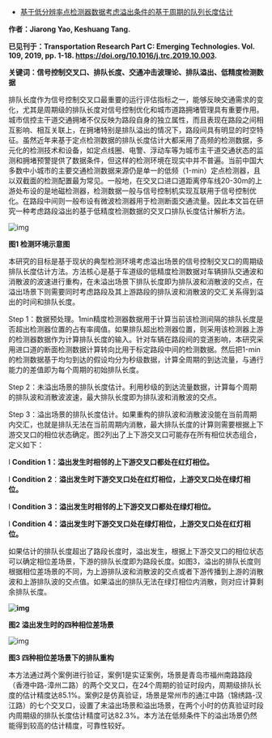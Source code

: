 - [基于低分辨率点检测器数据考虑溢出条件的基于周期的队列长度估计](https://into.tongji.edu.cn/info/1103/1482.htm)

**作者：Jiarong Yao, Keshuang Tang.** 

**已见刊于：Transportation Research Part C: Emerging Technologies. Vol. 109, 2019, pp. 1-18. https://doi.org/10.1016/j.trc.2019.10.003.**

**关键词：信号控制交叉口、排队长度、交通冲击波理论、排队溢出、低精度检测数据**

排队长度作为信号控制交叉口最重要的运行评估指标之一，能够反映交通需求的变化，尤其是周期级的排队长度对信号控制优化和城市道路拥堵管理具有重要作用。城市信控主干道交通拥堵不仅反映为路段自身的独立属性，而且表现在路段之间相互影响、相互关联上，在拥堵特别是排队溢出的情况下，路段间具有明显的时空特征。虽然近年来基于定点检测数据的排队长度估计大都采用了高频的检测数据，多元化的检测技术和设备，如定点线圈、电警、浮动车等为城市主干道交通状态的监测和拥堵预警提供了数据条件，但这样的检测环境在现实中并不普遍。当前中国大多数中小城市的主要交通检测数据来源仍是单一的低频（1-min）定点检测器，且以双截面的检测配置最为常见。一般地，在交叉口进口道距离停车线20-30m的上游处布设的是地磁检测器，检测数据一般与信号控制机实现互联用于信号控制优化。在路段中间则一般布设有微波检测器用于检测断面交通流量。因此本文旨在研究一种考虑路段溢出的基于低精度检测数据的交叉口排队长度估计解析方法。 

![img](https://into.tongji.edu.cn/__local/4/8C/D0/0F1233D36EFFC479F75DC4B9D2A_E15A1C62_4382.png)

**图1 检测环境示意图**

本研究的目标是基于现状的典型检测环境考虑溢出场景的信号控制交叉口的周期级排队长度估计方法。方法核心是基于车道级的低精度检测数据对车辆排队交通波和消散波的波速进行重构，在未溢出场景下排队长度即为排队波和消散波的交点，在溢出场景下则需要同时考虑路段及其上游路段的排队波和消散波的交汇关系得到溢出的时间和排队长度。

Step 1：数据预处理。1min精度检测器数据用于计算当前该检测间隔的排队长度是否超出检测器位置的占有率阈值。如果排队超出检测器位置，则采用该检测器上游的检测器数据作为计算排队长度的输入。针对车辆在路段间的变道影响，本研究采用进口道的断面检测数据计算转向比用于标定路段中间的检测数据。然后把1-min的检测数据基于均匀到达的假设均分为秒级数据，计算全周期的到达流量，与通行能力的差值即为每个周期的初始排队长度。

Step 2：未溢出场景的排队长度估计。利用秒级的到达流量数据，计算每个周期的排队波和消散波波速，最大排队长度即为排队波和消散波的交点。

Step 3：溢出场景的排队长度估计。如果重构的排队波和消散波没能在当前周期内交汇，也就是排队无法在当前周期内消散，最大排队长度的计算则需要根据上下游交叉口的相位状态确定。图2列出了上下游交叉口可能存在所有相位状态组合，定义如下：

l **Condition 1：溢出发生时相邻的上下游交叉口都处在红灯相位。**

l **Condition 2**：**溢出发生时下游交叉口处在红灯相位，上游交叉口处在绿灯相位。**

l **Condition 3：溢出发生时相邻的上下游交叉口都处在绿灯相位。**

l **Condition 4：溢出发生时下游交叉口处在绿灯相位，上游交叉口处在红灯相位。**

如果估计的排队长度超出了路段长度时，溢出发生，根据上下游交叉口的相位状态可以确定相位差场景，下游的排队长度即为路段长度。如图3，溢出的排队长度则根据相位差场景的不同，为上游排队波和消散波的交点或者下游传播到上游的消散波和上游排队波的交点值。如果溢出的排队无法在绿灯相位内消散，则对应计算剩余排队长度。

**![img](https://into.tongji.edu.cn/__local/7/71/E2/71F36D6B0886391C2101F752D24_A0D34670_477B.png)**

**图2 溢出发生时的四种相位差场景**

![img](https://into.tongji.edu.cn/__local/A/23/AB/041BF2802EF205F6B21818B26D4_E4D4C392_272C7.png)

**图3 四种相位差场景下的排队重构**

本方法通过两个案例进行验证，案例1是实证案例，场景是青岛市福州南路路段（香港中路-漳州二路）的两个交叉口，在24个周期的验证时段内，周期级排队长度的估计精度达85.1%。案例2是仿真验证，场景是常州市的通江中路（锦绣路-汉江路）的七个交叉口，设置了未溢出场景和溢出场景，在两个小时的仿真验证时段内周期级的排队长度估计精度可达82.3%。本方法在低频条件下的溢出场景仍然能得到较高的估计精度，可靠性较好。